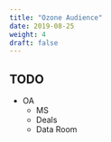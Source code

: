 ```yaml
---
title: "Ozone Audience"
date: 2019-08-25
weight: 4
draft: false
---
```


## TODO


- OA
    - MS
    - Deals
    - Data Room